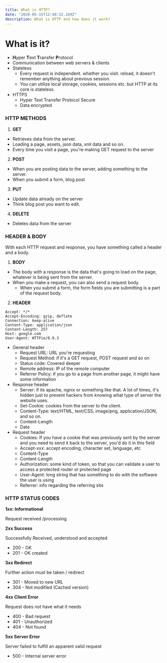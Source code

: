 ```yaml
---
title: What is HTTP?
date: "2020-05-15T12:40:32.169Z"
description: What is HTTP and how does it work?
---
```


# What is it?

- **H**yper **T**ext **T**ransfer **P**rotocol
- Communication between web servers & clients
- Stateless
  - Every request is independent. whether you visit. reload, it doesn't remember anything about previous session.
  - You can utilize local storage, cookies, sessions etc. but HTTP at its core is stateless.
- HTTPS
  - Hyper Text Transfer Protocol Secure
  - Data encrypted

### HTTP METHODS

1.  **GET**

- Retrieves data from the server.
- Loading a page, assets, json data, xml data and so on.
- Every time you visit a page, you're making GET request to the server

2.  **POST**

- When you are posting data to the server, adding something to the server.
- When you submit a form, blog post

3.  **PUT**

- Update data already on the server
- Think blog post you want to edit.

4.  **DELETE**

- Deletes data from the server

### HEADER & BODY

With each HTTP request and response, you have something called a header and a body.

1.  **BODY**

- The body with a response is the data that's going to load on the page, whatever is being sent from the server.
- When you make a request, you can also send a request body.
  - When you submit a form, the form fields you are submitting is a part of the request body.

2.  **HEADER**

```
Accept: */*
Accept-Encoding: gzip, deflate
Connection: keep-alive
Content-Type: application/json
Content-Length: 257
Host: google.com
User-Agent: HTTPie/0.9.3
```

- General header
  - Request URL: URL you're requesting
  - Request Method: if it's a GET request, POST request and so on
  - Status code: Covered deeper
  - Remote address: IP of the remote computer
  - Referrer Policy: if you go to a page from another page, it might have some information
- Response header
  - Server: if its apache, ngnix or something like that. A lot of times, it's hidden just to prevent hackers from knowing what type of server the website uses.
  - Set-Cookie: cookies from the server to the client.
  - Content-Type: text/HTML, text/CSS, image/png, application/JSON, and so on.
  - Content-Length
  - Date
- Request header
  - Cookies: If you have a cookie that was previously sent by the server and you need to send it back to the server, you'd do it in this field
  - Accept-xxx: accept encoding, character set, language, etc
  - Content-Type
  - Content-Length
  - Authorization: some kind of token, so that you can validate a user to access a protected router or protected page
  - User-Agent: long string that has something to do with the software the user is using
  - Referrer: info regarding the referring site

### HTTP STATUS CODES

**1xx: Informational**

Request received /processing

**2xx Success**

Successfully Received, understood and accepted

- 200 - OK
- 201 - OK created

**3xx Redirect**

Further action must be taken / redirect

- 301 - Moved to new URL
- 304 - Not modified (Cached version)

**4xx Client Error**

Request does not have what it needs

- 400 - Bad request
- 401 - Unauthorized
- 404 - Not found

**5xx Server Error**

Server failed to fulfill an apparent valid request

- 500 - Internal server error
